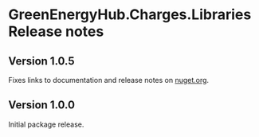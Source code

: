 # GreenEnergyHub.Charges.Libraries Release notes

## Version 1.0.5

Fixes links to documentation and release notes on [nuget.org](https://www.nuget.org/packages/Energinet.DataHub.Charges.Clients/).

## Version 1.0.0

Initial package release.
